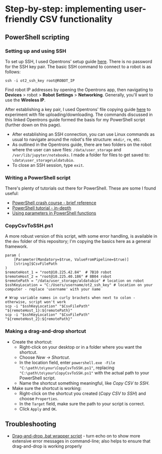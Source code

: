# Step-by-step: implementing user-friendly CSV functionality
## PowerShell scripting
### Setting up and using SSH
To set up SSH, I used Opentrons' setup guide [here](https://support.opentrons.com/s/article/Setting-up-SSH-access-to-your-OT-2). There is no password for the SSH key pair.
The basic SSH command to connect to a robot is as follows:
```pwsh
ssh -i ot2_ssh_key root@ROBOT_IP
```
Find robot IP addresses by opening the Opentrons app, then navigating to **Devices** > robot > **Robot Settings** > **Networking**. Generally, you'll want to use the **Wireless IP**.
</br>

After establishing a key pair, I used Opentrons' file copying guide [here](https://support.opentrons.com/s/article/Copying-files-to-and-from-your-OT-2-with-SCP) to experiment with file uploading/downloading. The commands discussed in this linked Opentrons guide formed the basis for my PowerShell script (further down on this page).
- After establishing an SSH connection, you can use Linux commands as usual to navigate around the robot's file structure: `mkdir`, `rm`, etc.
- As outlined in the Opentrons guide, there are two folders on the robot where the user can save files: `/data/user_storage` and `/var/lib/jupyter/notebooks`. I made a folder for files to get saved to: `\data\user_storage\aldatubio`.
- To close an SSH session, type `exit`.

### Writing a PowerShell script
There's plenty of tutorials out there for PowerShell. These are some I found useful:
- [PowerShell crash course - brief reference](https://www.finitewisdom.com/blogs/joshua-golub/2020/11/27/a-crash-course-in-powershell-scripting)
- [PowerShell tutorial - in-depth](https://powershellbyexample.dev/)
- [Using parameters in PowerShell functions](https://www.techtarget.com/searchwindowsserver/tip/Understanding-the-parameters-of-Windows-PowerShell-functions)

### CopyCsvToSSH.ps1
A more robust version of this script, with some error handling, is available in the `dev` folder of this repository; I'm copying the basics here as a general framework.
```pwsh
param (
    [Parameter(Mandatory=$true, ValueFromPipeline=$true)]
    [string]$CsvFilePath
)
$remoteHost_1 = "root@10.225.42.84"  # 7B10 robot
$remoteHost_2 = "root@10.225.40.186" # 8B04 robot
$remotePath = "/data/user_storage/aldatubio" # location on robot
$sshKeyLocation = "C:/Users/username/ot2_ssh_key" # location on your computer - replace 'username' with your name

# Wrap variable names in curly brackets when next to colon - otherwise, script won't work
scp -i "$sshKeyLocation" "$CsvFilePath" "${remoteHost_1}:${remotePath}"
scp -i "$sshKeyLocation" "$CsvFilePath" "${remoteHost_2}:${remotePath}"
```

### Making a drag-and-drop shortcut
- Create the shortcut:
  - Right-click on your desktop or in a folder where you want the shortcut.
  - Choose *New -> Shortcut*.
  - In the location field, enter `powershell.exe -File "C:\path\to\your\CopyCsvToSSH.ps1"`, replacing `"C:\path\to\your\CopyCsvToSSH.ps1"` with the actual path to your PowerShell script.
  - Name the shortcut something meaningful, like *Copy CSV to SSH*.
- Make sure the shortcut is working:
  - Right-click on the shortcut you created (*Copy CSV to SSH*) and choose `Properties`.
  - In the `Target` field, make sure the path to your script is correct.
  - Click `Apply` and `OK`.

## Troubleshooting
- [Drag-and-drop .bat wrapper script](https://gist.github.com/jpoehls/1469460) - turn echo on to show more extensive error messages in command-line; also helps to ensure that drag-and-drop is working properly
